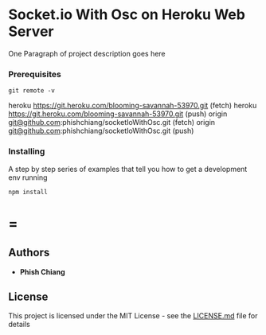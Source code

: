 # Socket.io With Osc on Heroku Web Server

One Paragraph of project description goes here

### Prerequisites

```
git remote -v
```

heroku https://git.heroku.com/blooming-savannah-53970.git (fetch)
heroku https://git.heroku.com/blooming-savannah-53970.git (push)
origin git@github.com:phishchiang/socketIoWithOsc.git (fetch)
origin git@github.com:phishchiang/socketIoWithOsc.git (push)

### Installing

A step by step series of examples that tell you how to get a development env running

```
npm install
```

# =

## Authors

- **Phish Chiang**

## License

This project is licensed under the MIT License - see the [LICENSE.md](LICENSE.md) file for details
